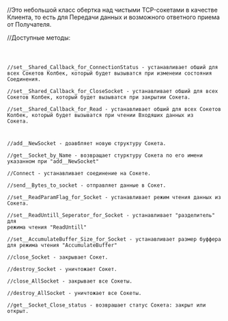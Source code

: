 
  //Это небольшой класс обертка над чистыми TCP-сокетами в качестве Клиента, то есть для Передачи данных и возможного ответного приема от Получателя.

  //Доступные методы:

<code>
  
  //set__Shared_Callback_for_ConnectionStatus      - устанавливает обший для всех Сокетов Колбек, который будет вызыватся при изменеии состояния Соединения.  
  //set__Shared_Callback_for_CloseSocket           - устанавливает обший для всех Сокетов Колбек, который будет вызыватся при закрытии Сокета.  
  //set__Shared_Callback_for_Read                  - устанавливает обший для всех Сокетов Колбек, который будет вызыватся при чтении Входяших данных из Сокета.  

  //add__NewSocket                                 - доавбляет новую структуру Сокета.  
  //get__Socket_by_Name                            - возвращает стурктуру Сокета по его имени указанном при "add__NewSocket"  
  //Connect                                        - устанавливает соединение на Сокете.  
  //send__Bytes_to_socket                          - отправляет данные в Сокет.  
  //set__ReadParamFlag_for_Socket                  - устанавливает режим чтения данных из Сокета.  
  //set__ReadUntill_Seperator_for_Socket           - устанавливает "разделитель" для режима чтения "ReadUntill"  
  //set__AccumulateBuffer_Size_for_Socket          - устанавливает размер буффера для режима чтения "AccumulateBuffer"  
  //close_Socket                                   - закрывает Сокет.  
  //destroy_Socket                                 - уничтожает Сокет.  
  //close_AllSocket                                - закрывает все Сокеты.  
  //destroy_AllSocket                              - уничтожает все Сокеты.  
  //get__Socket_Close_status                       - возврашает статус Сокета: закрыт или открыт.  
  
</code>
